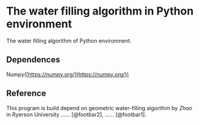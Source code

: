 # The water filling algorithm in Python environment

The water filling algorithm of Python environment.

## Dependences

Numpy([https://numpy.org/](https://numpy.org/))

## Reference

This program is build depend on geometric water-filling algorithm 
by _Zhao_ in Ryerson University 
…… [@footbar2], 
…… [@footbar1].
